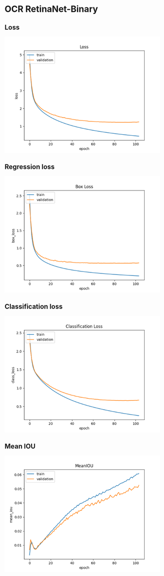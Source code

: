 # OCR RetinaNet-Binary

## Loss

![plot](./evaluation_model/metric_acc/loss.png)

## Regression loss

![plot](./evaluation_model/metric_acc/box_loss.png)

## Classification loss

![plot](./evaluation_model/metric_acc/class_loss.png)

## Mean IOU

![plot](./evaluation_model/metric_acc/mean_iou.png)
